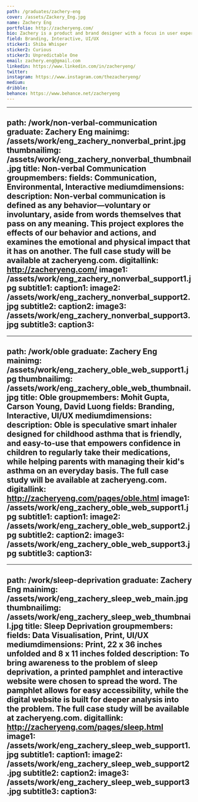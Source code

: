 ```yaml
---
path: /graduates/zachery-eng
cover: /assets/Zackery_Eng.jpg
name: Zachery Eng
portfolio: http://zacheryeng.com/
bio: Zachery is a product and brand designer with a focus in user experience, visual and interaction design. He enjoys ideating and creating products that can ultimately solve world wide problems.
field: Branding, Interactive, UI/UX
sticker1: Shiba Whisper
sticker2: Curious
sticker3: Unpredictable One
email: zachery.eng@gmail.com
linkedin: https://www.linkedin.com/in/zacheryeng/
twitter:
instagram: https://www.instagram.com/thezacheryeng/
medium:
dribble:
behance: https://www.behance.net/zacheryeng
---
```


---
path: /work/non-verbal-communication
graduate: Zachery Eng
mainimg: /assets/work/eng_zachery_nonverbal_print.jpg
thumbnailimg: /assets/work/eng_zachery_nonverbal_thumbnail.jpg
title: Non-verbal Communication
groupmembers:
fields: Communication, Environmental, Interactive
mediumdimensions:
description: Non-verbal communication is defined as any behavior—voluntary or involuntary, aside from words themselves that pass on any meaning. This project explores the effects of our behavior and actions, and examines the emotional and physical impact that it has on another. The full case study will be available at zacheryeng.com.
digitallink: http://zacheryeng.com/
image1: /assets/work/eng_zachery_nonverbal_support1.jpg
subtitle1:
caption1:
image2: /assets/work/eng_zachery_nonverbal_support2.jpg
subtitle2:
caption2:
image3: /assets/work/eng_zachery_nonverbal_support3.jpg
subtitle3:
caption3:
---

---
path: /work/oble
graduate: Zachery Eng
mainimg: /assets/work/eng_zachery_oble_web_support1.jpg
thumbnailimg: /assets/work/eng_zachery_oble_web_thumbnail.jpg
title: Oble
groupmembers: Mohit Gupta, Carson Young, David Luong
fields: Branding, Interactive, UI/UX
mediumdimensions:
description: Oble is speculative smart inhaler designed for childhood asthma that is friendly,  and easy-to-use that empowers confidence in children to regularly take their medications, while helping parents with managing their kid's asthma on an everyday basis. The full case study will be available at zacheryeng.com.
digitallink: http://zacheryeng.com/pages/oble.html
image1: /assets/work/eng_zachery_oble_web_support1.jpg
subtitle1:
caption1:
image2: /assets/work/eng_zachery_oble_web_support2.jpg
subtitle2:
caption2:
image3: /assets/work/eng_zachery_oble_web_support3.jpg
subtitle3:
caption3:
---

---
path: /work/sleep-deprivation
graduate: Zachery Eng
mainimg: /assets/work/eng_zachery_sleep_web_main.jpg
thumbnailimg: /assets/work/eng_zachery_sleep_web_thumbnail.jpg
title: Sleep Deprivation
groupmembers:
fields: Data Visualisation, Print, UI/UX
mediumdimensions: Print, 22 x 36 inches unfolded and 8 x 11 inches folded
description: To bring awareness to the problem of sleep deprivation, a printed pamphlet and interactive website were chosen to spread the word. The pamphlet allows for easy accessibility, while the digital website is built for deeper analysis into the problem. The full case study will be available at zacheryeng.com.
digitallink: http://zacheryeng.com/pages/sleep.html
image1: /assets/work/eng_zachery_sleep_web_support1.jpg
subtitle1:
caption1:
image2: /assets/work/eng_zachery_sleep_web_support2.jpg
subtitle2:
caption2:
image3: /assets/work/eng_zachery_sleep_web_support3.jpg
subtitle3:
caption3:
---
